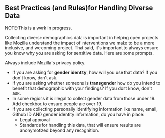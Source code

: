 ## Best Practices (and Rules)for Handling Diverse Data

NOTE:This is a work in progress.

Collecting diverse demographics data is important in helping open projects like Mozilla understand the impact of interventions we make to be a more inclusive, and welcoming project.
That said, it's important to always ensure you know why you are asking for sensitive data.  Here are some prompts.

Always include Mozilla's privacy policy.

* If you are asking for **gender identity**, how will you use that data? If you don't know, don't ask.
* If you are asking whether someone is **transgender** how do you intend to benefit that demographic with your findings?  If you dont know, don't ask.
* In some regions it is illegal to collect gender data from those under 19. Add checkbox to ensure people are over 19.
* If you are collecting personally identifying information like name, email, Github ID AND gender identity information, do you have in place:
  * Legal approval
  * Standards for handling this data, that will ensure results are anonymotized beyond any recognition.
